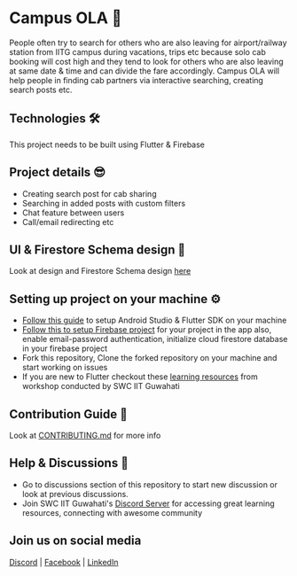 # Campus OLA 🚕

People often try to search for others who are also leaving for airport/railway station from IITG campus during vacations, trips etc because solo cab booking will cost high and they tend to look for others who are also leaving at same date & time and can divide the fare accordingly. Campus OLA will help people in finding cab partners via interactive searching, creating search posts etc.

## Technologies 🛠️

This project needs to be built using Flutter & Firebase

## Project details 😎

- Creating search post for cab sharing
- Searching in added posts with custom filters
- Chat feature between users
- Call/email redirecting etc

## UI & Firestore Schema design 🦄

Look at design and Firestore Schema design [here](https://www.figma.com/file/V478qN81WQ0nGJi0QKtPJI/Campus-OLA-Design?node-id=0%3A1)

## Setting up project on your machine ⚙️

- [Follow this guide](https://swciitg.notion.site/Day-1-f6ea19b1d7ff410e8ec03683772f4cd0) to setup Android Studio & Flutter SDK on your machine
- [Follow this to setup Firebase project](https://www.youtube.com/watch?v=sz4slPFwEvs) for your project in the app also, enable email-password authentication, initialize cloud firestore database in your firebase project
- Fork this repository, Clone the forked repository on your machine and start working on issues
- If you are new to Flutter checkout these [learning resources](https://swciitg.notion.site/8eb17b6e8f034d7cbd04f98054640cd0?v=50726fa13f6d40c1882448900ee36b03) from workshop conducted by SWC IIT Guwahati

## Contribution Guide 🤠

Look at [CONTRIBUTING.md](CONTRIBUTING.md) for more info

## Help & Discussions 🙌

- Go to discussions section of this repository to start new discussion or look at previous discussions.
- Join SWC IIT Guwahati's [Discord Server](https://discord.gg/2QUrA8HgWx) for accessing great learning resources, connecting with awesome community

## Join us on social media

[Discord](https://discord.com/invite/h2Q4MNBWe2) | [Facebook](https://www.facebook.com/swciitg/) | [LinkedIn](https://www.linkedin.com/company/student-s-web-committee-iitg/mycompany/)
